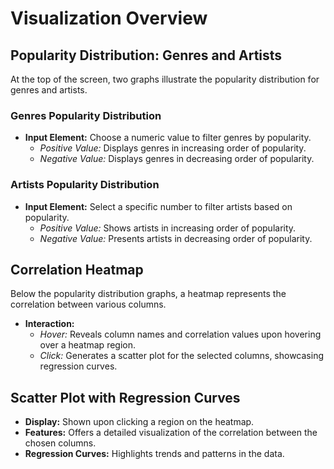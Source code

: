 # Visualization Overview

## Popularity Distribution: Genres and Artists

At the top of the screen, two graphs illustrate the popularity distribution for genres and artists.

### Genres Popularity Distribution
- **Input Element:** Choose a numeric value to filter genres by popularity.
  - *Positive Value:* Displays genres in increasing order of popularity.
  - *Negative Value:* Displays genres in decreasing order of popularity.

### Artists Popularity Distribution
- **Input Element:** Select a specific number to filter artists based on popularity.
  - *Positive Value:* Shows artists in increasing order of popularity.
  - *Negative Value:* Presents artists in decreasing order of popularity.

## Correlation Heatmap

Below the popularity distribution graphs, a heatmap represents the correlation between various columns.

- **Interaction:**
  - *Hover:* Reveals column names and correlation values upon hovering over a heatmap region.
  - *Click:* Generates a scatter plot for the selected columns, showcasing regression curves.

## Scatter Plot with Regression Curves

- **Display:** Shown upon clicking a region on the heatmap.
- **Features:** Offers a detailed visualization of the correlation between the chosen columns.
- **Regression Curves:** Highlights trends and patterns in the data.
